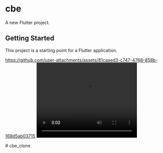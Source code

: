 # cbe
A new Flutter project.

## Getting Started

This project is a starting point for a Flutter application.


https://github.com/user-attachments/assets/81caaed3-c747-4768-858b-168d5ab03715
<video width="320" height="240" controls>
  <source src="https://github.com/user-attachments/assets/81caaed3-c747-4768-858b-168d5ab03715" type="video/mp4">
  </video>

#   c b e _ c l o n e 
 
 
